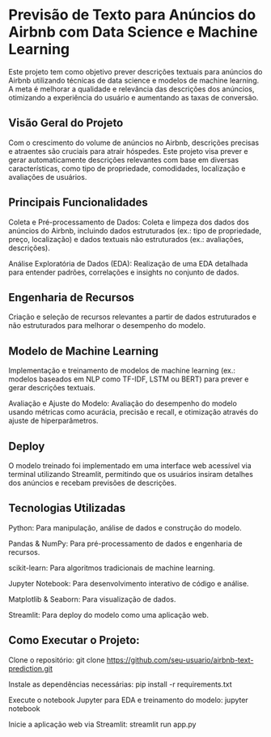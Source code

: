 # Previsão de Texto para Anúncios do Airbnb com Data Science e Machine Learning

Este projeto tem como objetivo prever descrições textuais para anúncios do Airbnb utilizando técnicas de data science e modelos de machine learning. A meta é melhorar a qualidade e relevância das descrições dos anúncios, otimizando a experiência do usuário e aumentando as taxas de conversão.

## Visão Geral do Projeto

Com o crescimento do volume de anúncios no Airbnb, descrições precisas e atraentes são cruciais para atrair hóspedes. Este projeto visa prever e gerar automaticamente descrições relevantes com base em diversas características, como tipo de propriedade, comodidades, localização e avaliações de usuários.

## Principais Funcionalidades

Coleta e Pré-processamento de Dados: Coleta e limpeza dos dados dos anúncios do Airbnb, incluindo dados estruturados (ex.: tipo de propriedade, preço, localização) e dados textuais não estruturados (ex.: avaliações, descrições).

Análise Exploratória de Dados (EDA): Realização de uma EDA detalhada para entender padrões, correlações e insights no conjunto de dados.

## Engenharia de Recursos

Criação e seleção de recursos relevantes a partir de dados estruturados e não estruturados para melhorar o desempenho do modelo.

## Modelo de Machine Learning

Implementação e treinamento de modelos de machine learning (ex.: modelos baseados em NLP como TF-IDF, LSTM ou BERT) para prever e gerar descrições textuais.

Avaliação e Ajuste do Modelo: Avaliação do desempenho do modelo usando métricas como acurácia, precisão e recall, e otimização através do ajuste de hiperparâmetros.

## Deploy

O modelo treinado foi implementado em uma interface web acessível via terminal utilizando Streamlit, permitindo que os usuários insiram detalhes dos anúncios e recebam previsões de descrições.

## Tecnologias Utilizadas

Python: Para manipulação, análise de dados e construção do modelo.

Pandas & NumPy: Para pré-processamento de dados e engenharia de recursos.

scikit-learn: Para algoritmos tradicionais de machine learning.

Jupyter Notebook: Para desenvolvimento interativo de código e análise.

Matplotlib & Seaborn: Para visualização de dados.

Streamlit: Para deploy do modelo como uma aplicação web.

## Como Executar o Projeto:

Clone o repositório: git clone https://github.com/seu-usuario/airbnb-text-prediction.git

Instale as dependências necessárias: pip install -r requirements.txt

Execute o notebook Jupyter para EDA e treinamento do modelo: jupyter notebook

Inicie a aplicação web via Streamlit: streamlit run app.py
